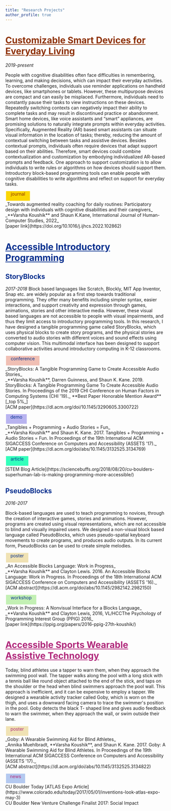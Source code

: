 ```yaml
---
title: "Research Projects"
author_profile: true
---
```

<style>

.journal {
        background-color: #FBD603;
        height: 30px;
        width: 75px;
        margin: 2px;
        border: 1px;
        text-align: center;
      }

  .conference{
    background-color: #F0BFB4 ;
    height: 30px;
    width: 105px;
    margin: 2px;
    border: 1px;
    text-align: center;
  }

  .demo{
    background-color: #B9B4F0  ;
    height: 30px;
    width: 65px;
    margin: 2px;
    border: 1px;
    text-align: center;

  }

  .article{
    background-color: #33FFBB;
    height: 30px;
    width: 70px;
    margin: 2px;
    border: 1px;
    text-align: center;
  }
  .workshop{
      background-color: #C3F0B4;
      height: 30px;
      width: 95px;
      margin: 2px;
      border: 1px;
      text-align: center;
  }
  .news{
    background-color: #B4C9F0;
    height: 30px;
    width: 60px;
    margin: 2px;
    border: 1px;
    text-align: center;
  }
  .poster{
    background-color: #F0E2B4;
    height: 30px;
    width: 70px;
    margin: 2px;
    border: 1px;
    text-align: center;
  }
</style>

# <span style = "color: #8E3106"><u>Customizable Smart Devices for Everyday Living</u></span>
_2019-present_

People with cognitive disabilities often face difficulties in remembering, learning, and making decisions, which can impact their everyday activities. To overcome challenges, individuals use reminder applications on handheld devices, like smartphones or tablets. However, these multipurpose devices are compact and can easily be misplaced. Furthermore, individuals need to constantly pause their tasks to view instructions on these devices. Repeatedly switching contexts can negatively impact their ability to complete tasks and may result in discontinued practice or abandonment. Smart home devices, like voice assistants and “smart” appliances, are promising solutions to naturally integrate prompts within everyday activities. Specifically, Augmented Reality (AR) based smart assistants can situate visual information in the location of tasks; thereby, reducing the amount of contextual switching between tasks and assistive devices. Besides contextual prompts, individuals often require devices that adapt support based on their abilities. Therefore, smart devices could combine contextualization and customization by embodying individualized AR-based prompts and feedback. One approach to support customization is to allow individuals to write rules or algorithms on how devices should support them. Introductory block-based programming tools can enable people with cognitive disabilities to write algorithms and reflect on support for everyday tasks.

<div class="journal">
<p><span style = "color: #8E3106">journal</span></p>
</div>
_Towards augmented reality coaching for daily routines: Participatory design with individuals with cognitive disabilities and their caregivers_<br>
_**Varsha Koushik** and Shaun K.Kane, International Journal of Human-Computer Studies, 2022_<br>
[paper link](https://doi.org/10.1016/j.ijhcs.2022.102862)

# <span style="color:#062F8E"><u>Accessible Introductory Programming</u></span>
## <span style="color:#062F8E">StoryBlocks</span>
_2017-2018_
Block based languages like Scratch, Blockly, MIT App Inventor, Snap etc. are widely popular as a first step towards traditional programming. They offer many benefits including simpler syntax, easier interactions, and support creativity and expression through games, animations, stories and other interactive media. However, these visual based languages are not accessible to people with visual impairments, and thus they limit access to introductory programming tools. In this research, I have designed a tangible programming game called StoryBlocks, which uses physical blocks to create story programs, and the physical stories are converted to audio stories with different voices and sound effects using computer vision. This multimodal interface has been designed to support collaborative activities around introductory computing in K-12 classrooms.

<div class="conference">
<p><span style="color:#062F8E">conference</span></p>
</div>
_StoryBlocks: A Tangible Programming Game to Create Accessible Audio Stories_<br>
_**Varsha Koushik**, Darren Guinness, and Shaun K. Kane. 2019. StoryBlocks: A Tangible Programming Game To Create Accessible Audio Stories. In Proceedings of the 2019 CHI Conference on Human Factors in Computing Systems (CHI '19)._ **Best Paper Honorable Mention Award** [_top 5%_]<br>
[ACM paper](https://dl.acm.org/doi/10.1145/3290605.3300722)


<div class="demo">
<p><span style="color:#062F8E">demo</span></p>
</div>
_Tangibles + Programming + Audio Stories = Fun_<br>
_**Varsha Koushik** and Shaun K. Kane. 2017. Tangibles + Programming + Audio Stories = Fun. In Proceedings of the 19th International ACM SIGACCESS Conference on Computers and Accessibility (ASSETS '17)._<br>
[ACM paper](https://dl.acm.org/doi/abs/10.1145/3132525.3134769)


<div class="article">
<p><span style="color:#062F8E">article</span></p>
</div>
[STEM Blog Article](https://sciencebuffs.org/2018/08/20/cu-boulders-superhuman-lab-is-making-programming-more-accessible/)


## <span style="color:#062F8E">PseudoBlocks</span>
_2016-2017_

Block-based languages are used to teach programming to novices, through the creation of interactive games, stories and animations. However, programs are created using visual representations, which are not accessible to blind and visually impaired users. We designed a non-visual block based language called PseudoBlocks, which uses pseudo-spatial keyboard movements to create programs, and produces audio outputs. In its current form, PseudoBlocks can be used to create simple melodies.

<div class="poster">
<p><span style="color:#062F8E">poster</span></p>
</div>
_An Accessible Blocks Language: Work in Progress_<br>
_**Varsha Koushik** and Clayton Lewis. 2016. An Accessible Blocks Language: Work in Progress. In Proceedings of the 18th International ACM SIGACCESS Conference on Computers and Accessibility (ASSETS '16)._<br>
[ACM abstract](https://dl.acm.org/doi/abs/10.1145/2982142.2982150)

<div class="workshop">
<p><span style="color:#062F8E">workshop</span></p>
</div>
_Work in Progress: A Nonvisual Interface for a Blocks Language_<br>
_**Varsha Koushik** and Clayton Lewis, 2016, VL/HCCThe Psychology of Programming Interest Group (PPIG) 2016_<br>
[paper link](https://ppig.org/papers/2016-ppig-27th-koushik/)

# <span style="color:#B0287B"><u>Accessible Sports Wearable Assistive Technology</u></span>
Today, blind athletes use a tapper to warn them, when they approach the swimming pool wall. The tapper walks along the pool with a long stick with a tennis ball like round object attached to the end of the stick, and taps on the shoulder or the head when blind swimmers approach the pool wall. This approach is inefficient, and it can be expensive to employ a tapper. We designed a wearable activity tracker called Goby, which is worn on the thigh, and uses a downward facing camera to trace the swimmer's position in the pool. Goby detects the black T- shaped line and gives audio feedback to warn the swimmer, when they approach the wall, or swim outside their lane.

<div class="poster">
<p><span style="color: #B0287B">poster</span></p>
</div>
_Goby: A Wearable Swimming Aid for Blind Athletes_<br>
_Annika Muehlbradt, **Varsha Koushik**, and Shaun K. Kane. 2017. Goby: A Wearable Swimming Aid for Blind Athletes. In Proceedings of the 19th International ACM SIGACCESS Conference on Computers and Accessibility (ASSETS '17)._<br>
[ACM abstract](https://dl.acm.org/doi/abs/10.1145/3132525.3134822)

<div class="news">
<p><span style="color: #B0287B">news</span></p>
</div>
CU Boulder Today [ATLAS Expo Article](https://www.colorado.edu/today/2017/05/01/inventions-look-atlas-expo-may-3)<br>
CU Boulder New Venture Challenge Finalist 2017: Social Impact
